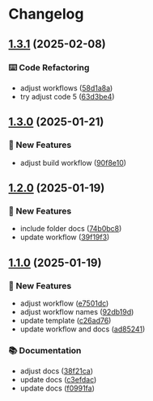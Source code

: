 # Changelog

## [1.3.1](https://github.com/GersonRS/template-image-builder/compare/v1.3.0...v1.3.1) (2025-02-08)


### ⌨️ Code Refactoring

* adjust workflows ([58d1a8a](https://github.com/GersonRS/template-image-builder/commit/58d1a8a35979edc3eca8dba1e4506d39c3091528))
* try adjust code 5 ([63d3be4](https://github.com/GersonRS/template-image-builder/commit/63d3be42ab340ad232fba01d7cdcbbbcb4a99a69))

## [1.3.0](https://github.com/GersonRS/template-image-builder/compare/v1.2.0...v1.3.0) (2025-01-21)


### 🚀 New Features

* adjust build workflow ([90f8e10](https://github.com/GersonRS/template-image-builder/commit/90f8e10aff29f47a7ce66a771b7c21f677c29a6c))

## [1.2.0](https://github.com/GersonRS/template-image-builder/compare/v1.1.0...v1.2.0) (2025-01-19)


### 🚀 New Features

* include folder docs ([74b0bc8](https://github.com/GersonRS/template-image-builder/commit/74b0bc8b296cdde28884a14fabbe155060eaeee8))
* update workflow ([39f19f3](https://github.com/GersonRS/template-image-builder/commit/39f19f3a3d9ad0074c400c4525ed7b775122f2f9))

## [1.1.0](https://github.com/GersonRS/template-image-builder/compare/v1.0.0...v1.1.0) (2025-01-19)


### 🚀 New Features

* adjust workflow ([e7501dc](https://github.com/GersonRS/template-image-builder/commit/e7501dcfbf3734684e28b888a8061c7f5052a289))
* adjust workflow names ([92db19d](https://github.com/GersonRS/template-image-builder/commit/92db19d55626e00c43dcb669ccb1d20724776826))
* update template ([c26ad76](https://github.com/GersonRS/template-image-builder/commit/c26ad76c399cb6e4c5851026533447362585fbb6))
* update workflow and docs ([ad85241](https://github.com/GersonRS/template-image-builder/commit/ad8524192fc42e23f37d1d6cb48494c25ab21f55))


### 📚 Documentation

* adjust docs ([38f21ca](https://github.com/GersonRS/template-image-builder/commit/38f21ca6b15783bd5a7abd477c57006f125fd60f))
* update docs ([c3efdac](https://github.com/GersonRS/template-image-builder/commit/c3efdac38a3592292810a90f9cc7d62e20f3022c))
* update docs ([f0991fa](https://github.com/GersonRS/template-image-builder/commit/f0991fa09ca25361b62b0389565b445afbae4a6f))
